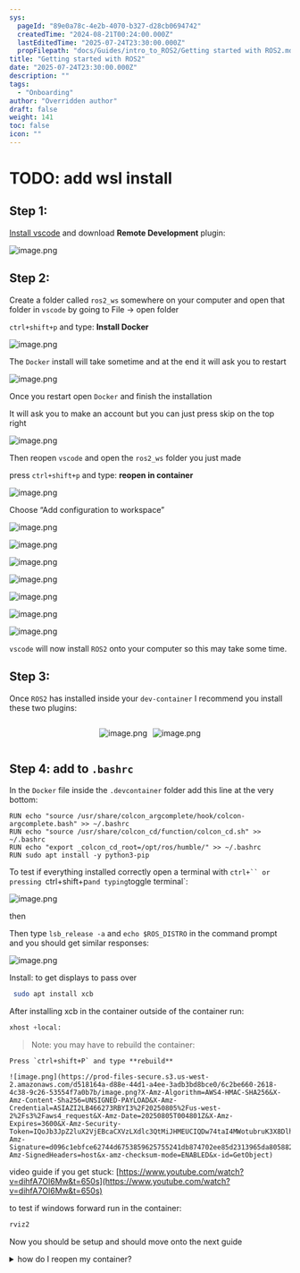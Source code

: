 ```yaml
---
sys:
  pageId: "89e0a78c-4e2b-4070-b327-d28cb0694742"
  createdTime: "2024-08-21T00:24:00.000Z"
  lastEditedTime: "2025-07-24T23:30:00.000Z"
  propFilepath: "docs/Guides/intro_to_ROS2/Getting started with ROS2.md"
title: "Getting started with ROS2"
date: "2025-07-24T23:30:00.000Z"
description: ""
tags:
  - "Onboarding"
author: "Overridden author"
draft: false
weight: 141
toc: false
icon: ""
---
```


# TODO: add wsl install

## Step 1:

[Install vscode](https://code.visualstudio.com/download) and download **Remote Development** plugin:

![image.png](https://prod-files-secure.s3.us-west-2.amazonaws.com/d518164a-d88e-44d1-a4ee-3adb3bd8bce0/efb52993-1881-4a40-b95e-6f020334f022/image.png?X-Amz-Algorithm=AWS4-HMAC-SHA256&X-Amz-Content-Sha256=UNSIGNED-PAYLOAD&X-Amz-Credential=ASIAZI2LB466QFQC2MSV%2F20250805%2Fus-west-2%2Fs3%2Faws4_request&X-Amz-Date=20250805T004754Z&X-Amz-Expires=3600&X-Amz-Security-Token=IQoJb3JpZ2luX2VjEBcaCXVzLXdlc3QtMiJHMEUCIBE914y%2BkHnNB%2BU9zFPT2Uh2I95%2BLG5gVh8NUKvWkocEAiEA%2FjAZyMBT7PUsjG2Q23OfH4vKN8ogO0HZHfAHB5ZzdHMq%2FwMIUBAAGgw2Mzc0MjMxODM4MDUiDI90pdTl2Rf8h0TsIircA%2FqzGZfehqlo5g2rsD0%2FgXh49n6rTt41CPXKVgYQavwRoq3cJWgoBrFAvC9ZHT51H1SsR42M4Fhy9RYoZ6WrIUz7ysAAWz1pzHYcjnS5POqKr2J4CYFgtwydD1zt1IOp63a8Z4aalT6qKAQ5uLVZpd8DSAPK%2BVE3ICdhLxj1m6TYphj7dDN%2FAEQBMEGwW%2FSgVqkHme0SJrmapJvu1hJSzX1Fe6tZ8TeYAFIx9o1UfN8tnFAi%2FxI1o1B49tG6W1YgHuMyVJlNE7qE4GedNDIQSie7UV7QYJyCvtAFZuEDgb5VC8c1%2FBZ87DOCM4fTkK4U4thZw9N9%2ByCRQAtv8UawkrYze%2BWwK3mSqG78h6c5SYSA0NvWfNjQzoRgNK4xQ%2BkGXJ%2B%2F%2F2kMN4sDgUiOozsnqtgZ6LIWF3bwL14sYLwn6FZiLe9dNU4ZjTAhkNWNGFbc54rRVJr5AKHTR8VRP8Ovp5LIYVWqFDAntUWlhSeLXoB0jKY4NE7kBSZ91AZCpx8386t7UxopxGoTXh8U61%2BLC7Gypnev056isQYElLfdsqRLFiyv%2B4ltfpoo6GO2y4WZfLLq2Ws4z7DJd3IdrWKWBdAa9JWap7LZN3zRZ2LxLOYUFZOa5Y3lyQ8dKwttMIH0xMQGOqUBGybySzJkG0IO%2FLy1wShfA7e0JreLsXycBg0UEDQEVVzyfDRY5ktkOFmKlY24P99nSeLTi6wAd3C1Sfs%2FxjaXxbZlc8S6TKT5D7P11XcuoWdxgKpRiGxzeB%2FKcEymkRZzYXh8ifpcpN2Av6167rguT%2B8Q6jzA6YZ2vHCunxb53ge2Ndxwo40r4YQ0BWZJzBLwS1yE7LqV9kwF6Y%2F%2B1OQ%2Flz4YK%2FVu&X-Amz-Signature=af3cd74487ac95c8be8b3746837b642d88154ed081fa00186aff635250e5427f&X-Amz-SignedHeaders=host&x-amz-checksum-mode=ENABLED&x-id=GetObject)

## Step 2:

Create a folder called `ros2_ws` somewhere on your computer and open that folder in `vscode` by going to File → open folder 

`ctrl+shift+p` and type: **Install Docker**

![image.png](https://prod-files-secure.s3.us-west-2.amazonaws.com/d518164a-d88e-44d1-a4ee-3adb3bd8bce0/2269dc0e-1cd5-47ff-bceb-c04ad9b2eab0/image.png?X-Amz-Algorithm=AWS4-HMAC-SHA256&X-Amz-Content-Sha256=UNSIGNED-PAYLOAD&X-Amz-Credential=ASIAZI2LB466QFQC2MSV%2F20250805%2Fus-west-2%2Fs3%2Faws4_request&X-Amz-Date=20250805T004754Z&X-Amz-Expires=3600&X-Amz-Security-Token=IQoJb3JpZ2luX2VjEBcaCXVzLXdlc3QtMiJHMEUCIBE914y%2BkHnNB%2BU9zFPT2Uh2I95%2BLG5gVh8NUKvWkocEAiEA%2FjAZyMBT7PUsjG2Q23OfH4vKN8ogO0HZHfAHB5ZzdHMq%2FwMIUBAAGgw2Mzc0MjMxODM4MDUiDI90pdTl2Rf8h0TsIircA%2FqzGZfehqlo5g2rsD0%2FgXh49n6rTt41CPXKVgYQavwRoq3cJWgoBrFAvC9ZHT51H1SsR42M4Fhy9RYoZ6WrIUz7ysAAWz1pzHYcjnS5POqKr2J4CYFgtwydD1zt1IOp63a8Z4aalT6qKAQ5uLVZpd8DSAPK%2BVE3ICdhLxj1m6TYphj7dDN%2FAEQBMEGwW%2FSgVqkHme0SJrmapJvu1hJSzX1Fe6tZ8TeYAFIx9o1UfN8tnFAi%2FxI1o1B49tG6W1YgHuMyVJlNE7qE4GedNDIQSie7UV7QYJyCvtAFZuEDgb5VC8c1%2FBZ87DOCM4fTkK4U4thZw9N9%2ByCRQAtv8UawkrYze%2BWwK3mSqG78h6c5SYSA0NvWfNjQzoRgNK4xQ%2BkGXJ%2B%2F%2F2kMN4sDgUiOozsnqtgZ6LIWF3bwL14sYLwn6FZiLe9dNU4ZjTAhkNWNGFbc54rRVJr5AKHTR8VRP8Ovp5LIYVWqFDAntUWlhSeLXoB0jKY4NE7kBSZ91AZCpx8386t7UxopxGoTXh8U61%2BLC7Gypnev056isQYElLfdsqRLFiyv%2B4ltfpoo6GO2y4WZfLLq2Ws4z7DJd3IdrWKWBdAa9JWap7LZN3zRZ2LxLOYUFZOa5Y3lyQ8dKwttMIH0xMQGOqUBGybySzJkG0IO%2FLy1wShfA7e0JreLsXycBg0UEDQEVVzyfDRY5ktkOFmKlY24P99nSeLTi6wAd3C1Sfs%2FxjaXxbZlc8S6TKT5D7P11XcuoWdxgKpRiGxzeB%2FKcEymkRZzYXh8ifpcpN2Av6167rguT%2B8Q6jzA6YZ2vHCunxb53ge2Ndxwo40r4YQ0BWZJzBLwS1yE7LqV9kwF6Y%2F%2B1OQ%2Flz4YK%2FVu&X-Amz-Signature=e72fee9456b658751b61e92029ac36daa02536318c58f31eae67d612cc887cc3&X-Amz-SignedHeaders=host&x-amz-checksum-mode=ENABLED&x-id=GetObject)

The `Docker` install will take sometime and at the end it will ask you to restart

![image.png](https://prod-files-secure.s3.us-west-2.amazonaws.com/d518164a-d88e-44d1-a4ee-3adb3bd8bce0/ed233f78-be33-4b1f-b89c-9c346c0e961e/image.png?X-Amz-Algorithm=AWS4-HMAC-SHA256&X-Amz-Content-Sha256=UNSIGNED-PAYLOAD&X-Amz-Credential=ASIAZI2LB466QFQC2MSV%2F20250805%2Fus-west-2%2Fs3%2Faws4_request&X-Amz-Date=20250805T004754Z&X-Amz-Expires=3600&X-Amz-Security-Token=IQoJb3JpZ2luX2VjEBcaCXVzLXdlc3QtMiJHMEUCIBE914y%2BkHnNB%2BU9zFPT2Uh2I95%2BLG5gVh8NUKvWkocEAiEA%2FjAZyMBT7PUsjG2Q23OfH4vKN8ogO0HZHfAHB5ZzdHMq%2FwMIUBAAGgw2Mzc0MjMxODM4MDUiDI90pdTl2Rf8h0TsIircA%2FqzGZfehqlo5g2rsD0%2FgXh49n6rTt41CPXKVgYQavwRoq3cJWgoBrFAvC9ZHT51H1SsR42M4Fhy9RYoZ6WrIUz7ysAAWz1pzHYcjnS5POqKr2J4CYFgtwydD1zt1IOp63a8Z4aalT6qKAQ5uLVZpd8DSAPK%2BVE3ICdhLxj1m6TYphj7dDN%2FAEQBMEGwW%2FSgVqkHme0SJrmapJvu1hJSzX1Fe6tZ8TeYAFIx9o1UfN8tnFAi%2FxI1o1B49tG6W1YgHuMyVJlNE7qE4GedNDIQSie7UV7QYJyCvtAFZuEDgb5VC8c1%2FBZ87DOCM4fTkK4U4thZw9N9%2ByCRQAtv8UawkrYze%2BWwK3mSqG78h6c5SYSA0NvWfNjQzoRgNK4xQ%2BkGXJ%2B%2F%2F2kMN4sDgUiOozsnqtgZ6LIWF3bwL14sYLwn6FZiLe9dNU4ZjTAhkNWNGFbc54rRVJr5AKHTR8VRP8Ovp5LIYVWqFDAntUWlhSeLXoB0jKY4NE7kBSZ91AZCpx8386t7UxopxGoTXh8U61%2BLC7Gypnev056isQYElLfdsqRLFiyv%2B4ltfpoo6GO2y4WZfLLq2Ws4z7DJd3IdrWKWBdAa9JWap7LZN3zRZ2LxLOYUFZOa5Y3lyQ8dKwttMIH0xMQGOqUBGybySzJkG0IO%2FLy1wShfA7e0JreLsXycBg0UEDQEVVzyfDRY5ktkOFmKlY24P99nSeLTi6wAd3C1Sfs%2FxjaXxbZlc8S6TKT5D7P11XcuoWdxgKpRiGxzeB%2FKcEymkRZzYXh8ifpcpN2Av6167rguT%2B8Q6jzA6YZ2vHCunxb53ge2Ndxwo40r4YQ0BWZJzBLwS1yE7LqV9kwF6Y%2F%2B1OQ%2Flz4YK%2FVu&X-Amz-Signature=d580e866eaf6a57d5378517ededfa1c9db370a9a4eaaebff80367e286e389e42&X-Amz-SignedHeaders=host&x-amz-checksum-mode=ENABLED&x-id=GetObject)

Once you restart open `Docker` and finish the installation

It will ask you to make an account but you can just press skip on the top right

![image.png](https://prod-files-secure.s3.us-west-2.amazonaws.com/d518164a-d88e-44d1-a4ee-3adb3bd8bce0/21010ad9-1659-4fd9-9f59-9932a09b2a3d/image.png?X-Amz-Algorithm=AWS4-HMAC-SHA256&X-Amz-Content-Sha256=UNSIGNED-PAYLOAD&X-Amz-Credential=ASIAZI2LB466QFQC2MSV%2F20250805%2Fus-west-2%2Fs3%2Faws4_request&X-Amz-Date=20250805T004754Z&X-Amz-Expires=3600&X-Amz-Security-Token=IQoJb3JpZ2luX2VjEBcaCXVzLXdlc3QtMiJHMEUCIBE914y%2BkHnNB%2BU9zFPT2Uh2I95%2BLG5gVh8NUKvWkocEAiEA%2FjAZyMBT7PUsjG2Q23OfH4vKN8ogO0HZHfAHB5ZzdHMq%2FwMIUBAAGgw2Mzc0MjMxODM4MDUiDI90pdTl2Rf8h0TsIircA%2FqzGZfehqlo5g2rsD0%2FgXh49n6rTt41CPXKVgYQavwRoq3cJWgoBrFAvC9ZHT51H1SsR42M4Fhy9RYoZ6WrIUz7ysAAWz1pzHYcjnS5POqKr2J4CYFgtwydD1zt1IOp63a8Z4aalT6qKAQ5uLVZpd8DSAPK%2BVE3ICdhLxj1m6TYphj7dDN%2FAEQBMEGwW%2FSgVqkHme0SJrmapJvu1hJSzX1Fe6tZ8TeYAFIx9o1UfN8tnFAi%2FxI1o1B49tG6W1YgHuMyVJlNE7qE4GedNDIQSie7UV7QYJyCvtAFZuEDgb5VC8c1%2FBZ87DOCM4fTkK4U4thZw9N9%2ByCRQAtv8UawkrYze%2BWwK3mSqG78h6c5SYSA0NvWfNjQzoRgNK4xQ%2BkGXJ%2B%2F%2F2kMN4sDgUiOozsnqtgZ6LIWF3bwL14sYLwn6FZiLe9dNU4ZjTAhkNWNGFbc54rRVJr5AKHTR8VRP8Ovp5LIYVWqFDAntUWlhSeLXoB0jKY4NE7kBSZ91AZCpx8386t7UxopxGoTXh8U61%2BLC7Gypnev056isQYElLfdsqRLFiyv%2B4ltfpoo6GO2y4WZfLLq2Ws4z7DJd3IdrWKWBdAa9JWap7LZN3zRZ2LxLOYUFZOa5Y3lyQ8dKwttMIH0xMQGOqUBGybySzJkG0IO%2FLy1wShfA7e0JreLsXycBg0UEDQEVVzyfDRY5ktkOFmKlY24P99nSeLTi6wAd3C1Sfs%2FxjaXxbZlc8S6TKT5D7P11XcuoWdxgKpRiGxzeB%2FKcEymkRZzYXh8ifpcpN2Av6167rguT%2B8Q6jzA6YZ2vHCunxb53ge2Ndxwo40r4YQ0BWZJzBLwS1yE7LqV9kwF6Y%2F%2B1OQ%2Flz4YK%2FVu&X-Amz-Signature=d68f21266981921ddea04e93a47062ee4396b8adcfa8a470af1bd33d13ff83b1&X-Amz-SignedHeaders=host&x-amz-checksum-mode=ENABLED&x-id=GetObject)

Then reopen `vscode` and open the `ros2_ws` folder you just made

press `ctrl+shift+p` and type: **reopen in container**

![image.png](https://prod-files-secure.s3.us-west-2.amazonaws.com/d518164a-d88e-44d1-a4ee-3adb3bd8bce0/4e93b8c2-41ad-488c-8095-c74205196118/image.png?X-Amz-Algorithm=AWS4-HMAC-SHA256&X-Amz-Content-Sha256=UNSIGNED-PAYLOAD&X-Amz-Credential=ASIAZI2LB466QFQC2MSV%2F20250805%2Fus-west-2%2Fs3%2Faws4_request&X-Amz-Date=20250805T004754Z&X-Amz-Expires=3600&X-Amz-Security-Token=IQoJb3JpZ2luX2VjEBcaCXVzLXdlc3QtMiJHMEUCIBE914y%2BkHnNB%2BU9zFPT2Uh2I95%2BLG5gVh8NUKvWkocEAiEA%2FjAZyMBT7PUsjG2Q23OfH4vKN8ogO0HZHfAHB5ZzdHMq%2FwMIUBAAGgw2Mzc0MjMxODM4MDUiDI90pdTl2Rf8h0TsIircA%2FqzGZfehqlo5g2rsD0%2FgXh49n6rTt41CPXKVgYQavwRoq3cJWgoBrFAvC9ZHT51H1SsR42M4Fhy9RYoZ6WrIUz7ysAAWz1pzHYcjnS5POqKr2J4CYFgtwydD1zt1IOp63a8Z4aalT6qKAQ5uLVZpd8DSAPK%2BVE3ICdhLxj1m6TYphj7dDN%2FAEQBMEGwW%2FSgVqkHme0SJrmapJvu1hJSzX1Fe6tZ8TeYAFIx9o1UfN8tnFAi%2FxI1o1B49tG6W1YgHuMyVJlNE7qE4GedNDIQSie7UV7QYJyCvtAFZuEDgb5VC8c1%2FBZ87DOCM4fTkK4U4thZw9N9%2ByCRQAtv8UawkrYze%2BWwK3mSqG78h6c5SYSA0NvWfNjQzoRgNK4xQ%2BkGXJ%2B%2F%2F2kMN4sDgUiOozsnqtgZ6LIWF3bwL14sYLwn6FZiLe9dNU4ZjTAhkNWNGFbc54rRVJr5AKHTR8VRP8Ovp5LIYVWqFDAntUWlhSeLXoB0jKY4NE7kBSZ91AZCpx8386t7UxopxGoTXh8U61%2BLC7Gypnev056isQYElLfdsqRLFiyv%2B4ltfpoo6GO2y4WZfLLq2Ws4z7DJd3IdrWKWBdAa9JWap7LZN3zRZ2LxLOYUFZOa5Y3lyQ8dKwttMIH0xMQGOqUBGybySzJkG0IO%2FLy1wShfA7e0JreLsXycBg0UEDQEVVzyfDRY5ktkOFmKlY24P99nSeLTi6wAd3C1Sfs%2FxjaXxbZlc8S6TKT5D7P11XcuoWdxgKpRiGxzeB%2FKcEymkRZzYXh8ifpcpN2Av6167rguT%2B8Q6jzA6YZ2vHCunxb53ge2Ndxwo40r4YQ0BWZJzBLwS1yE7LqV9kwF6Y%2F%2B1OQ%2Flz4YK%2FVu&X-Amz-Signature=2ac6180c27548cba010e5ae1093145ec169b3fb1c1f428984c58f7a980039e24&X-Amz-SignedHeaders=host&x-amz-checksum-mode=ENABLED&x-id=GetObject)

Choose “Add configuration to workspace”

![image.png](https://prod-files-secure.s3.us-west-2.amazonaws.com/d518164a-d88e-44d1-a4ee-3adb3bd8bce0/9560b282-5060-4989-ba37-97e7b2c22476/image.png?X-Amz-Algorithm=AWS4-HMAC-SHA256&X-Amz-Content-Sha256=UNSIGNED-PAYLOAD&X-Amz-Credential=ASIAZI2LB466QFQC2MSV%2F20250805%2Fus-west-2%2Fs3%2Faws4_request&X-Amz-Date=20250805T004754Z&X-Amz-Expires=3600&X-Amz-Security-Token=IQoJb3JpZ2luX2VjEBcaCXVzLXdlc3QtMiJHMEUCIBE914y%2BkHnNB%2BU9zFPT2Uh2I95%2BLG5gVh8NUKvWkocEAiEA%2FjAZyMBT7PUsjG2Q23OfH4vKN8ogO0HZHfAHB5ZzdHMq%2FwMIUBAAGgw2Mzc0MjMxODM4MDUiDI90pdTl2Rf8h0TsIircA%2FqzGZfehqlo5g2rsD0%2FgXh49n6rTt41CPXKVgYQavwRoq3cJWgoBrFAvC9ZHT51H1SsR42M4Fhy9RYoZ6WrIUz7ysAAWz1pzHYcjnS5POqKr2J4CYFgtwydD1zt1IOp63a8Z4aalT6qKAQ5uLVZpd8DSAPK%2BVE3ICdhLxj1m6TYphj7dDN%2FAEQBMEGwW%2FSgVqkHme0SJrmapJvu1hJSzX1Fe6tZ8TeYAFIx9o1UfN8tnFAi%2FxI1o1B49tG6W1YgHuMyVJlNE7qE4GedNDIQSie7UV7QYJyCvtAFZuEDgb5VC8c1%2FBZ87DOCM4fTkK4U4thZw9N9%2ByCRQAtv8UawkrYze%2BWwK3mSqG78h6c5SYSA0NvWfNjQzoRgNK4xQ%2BkGXJ%2B%2F%2F2kMN4sDgUiOozsnqtgZ6LIWF3bwL14sYLwn6FZiLe9dNU4ZjTAhkNWNGFbc54rRVJr5AKHTR8VRP8Ovp5LIYVWqFDAntUWlhSeLXoB0jKY4NE7kBSZ91AZCpx8386t7UxopxGoTXh8U61%2BLC7Gypnev056isQYElLfdsqRLFiyv%2B4ltfpoo6GO2y4WZfLLq2Ws4z7DJd3IdrWKWBdAa9JWap7LZN3zRZ2LxLOYUFZOa5Y3lyQ8dKwttMIH0xMQGOqUBGybySzJkG0IO%2FLy1wShfA7e0JreLsXycBg0UEDQEVVzyfDRY5ktkOFmKlY24P99nSeLTi6wAd3C1Sfs%2FxjaXxbZlc8S6TKT5D7P11XcuoWdxgKpRiGxzeB%2FKcEymkRZzYXh8ifpcpN2Av6167rguT%2B8Q6jzA6YZ2vHCunxb53ge2Ndxwo40r4YQ0BWZJzBLwS1yE7LqV9kwF6Y%2F%2B1OQ%2Flz4YK%2FVu&X-Amz-Signature=9a44affb75afdf574805dd8fcccf75711666200d304ec63cdab4345e931fe90a&X-Amz-SignedHeaders=host&x-amz-checksum-mode=ENABLED&x-id=GetObject)

![image.png](https://prod-files-secure.s3.us-west-2.amazonaws.com/d518164a-d88e-44d1-a4ee-3adb3bd8bce0/2ee63f81-886b-48e8-a553-dc6e5eac99e4/image.png?X-Amz-Algorithm=AWS4-HMAC-SHA256&X-Amz-Content-Sha256=UNSIGNED-PAYLOAD&X-Amz-Credential=ASIAZI2LB466QFQC2MSV%2F20250805%2Fus-west-2%2Fs3%2Faws4_request&X-Amz-Date=20250805T004754Z&X-Amz-Expires=3600&X-Amz-Security-Token=IQoJb3JpZ2luX2VjEBcaCXVzLXdlc3QtMiJHMEUCIBE914y%2BkHnNB%2BU9zFPT2Uh2I95%2BLG5gVh8NUKvWkocEAiEA%2FjAZyMBT7PUsjG2Q23OfH4vKN8ogO0HZHfAHB5ZzdHMq%2FwMIUBAAGgw2Mzc0MjMxODM4MDUiDI90pdTl2Rf8h0TsIircA%2FqzGZfehqlo5g2rsD0%2FgXh49n6rTt41CPXKVgYQavwRoq3cJWgoBrFAvC9ZHT51H1SsR42M4Fhy9RYoZ6WrIUz7ysAAWz1pzHYcjnS5POqKr2J4CYFgtwydD1zt1IOp63a8Z4aalT6qKAQ5uLVZpd8DSAPK%2BVE3ICdhLxj1m6TYphj7dDN%2FAEQBMEGwW%2FSgVqkHme0SJrmapJvu1hJSzX1Fe6tZ8TeYAFIx9o1UfN8tnFAi%2FxI1o1B49tG6W1YgHuMyVJlNE7qE4GedNDIQSie7UV7QYJyCvtAFZuEDgb5VC8c1%2FBZ87DOCM4fTkK4U4thZw9N9%2ByCRQAtv8UawkrYze%2BWwK3mSqG78h6c5SYSA0NvWfNjQzoRgNK4xQ%2BkGXJ%2B%2F%2F2kMN4sDgUiOozsnqtgZ6LIWF3bwL14sYLwn6FZiLe9dNU4ZjTAhkNWNGFbc54rRVJr5AKHTR8VRP8Ovp5LIYVWqFDAntUWlhSeLXoB0jKY4NE7kBSZ91AZCpx8386t7UxopxGoTXh8U61%2BLC7Gypnev056isQYElLfdsqRLFiyv%2B4ltfpoo6GO2y4WZfLLq2Ws4z7DJd3IdrWKWBdAa9JWap7LZN3zRZ2LxLOYUFZOa5Y3lyQ8dKwttMIH0xMQGOqUBGybySzJkG0IO%2FLy1wShfA7e0JreLsXycBg0UEDQEVVzyfDRY5ktkOFmKlY24P99nSeLTi6wAd3C1Sfs%2FxjaXxbZlc8S6TKT5D7P11XcuoWdxgKpRiGxzeB%2FKcEymkRZzYXh8ifpcpN2Av6167rguT%2B8Q6jzA6YZ2vHCunxb53ge2Ndxwo40r4YQ0BWZJzBLwS1yE7LqV9kwF6Y%2F%2B1OQ%2Flz4YK%2FVu&X-Amz-Signature=e97307291ae14254a143097e48ec6421d6aa92325476771b1cc9ceef56e6096b&X-Amz-SignedHeaders=host&x-amz-checksum-mode=ENABLED&x-id=GetObject)

![image.png](https://prod-files-secure.s3.us-west-2.amazonaws.com/d518164a-d88e-44d1-a4ee-3adb3bd8bce0/e0fd626c-c8b6-4b2c-95d1-fa4c26514504/image.png?X-Amz-Algorithm=AWS4-HMAC-SHA256&X-Amz-Content-Sha256=UNSIGNED-PAYLOAD&X-Amz-Credential=ASIAZI2LB466QFQC2MSV%2F20250805%2Fus-west-2%2Fs3%2Faws4_request&X-Amz-Date=20250805T004754Z&X-Amz-Expires=3600&X-Amz-Security-Token=IQoJb3JpZ2luX2VjEBcaCXVzLXdlc3QtMiJHMEUCIBE914y%2BkHnNB%2BU9zFPT2Uh2I95%2BLG5gVh8NUKvWkocEAiEA%2FjAZyMBT7PUsjG2Q23OfH4vKN8ogO0HZHfAHB5ZzdHMq%2FwMIUBAAGgw2Mzc0MjMxODM4MDUiDI90pdTl2Rf8h0TsIircA%2FqzGZfehqlo5g2rsD0%2FgXh49n6rTt41CPXKVgYQavwRoq3cJWgoBrFAvC9ZHT51H1SsR42M4Fhy9RYoZ6WrIUz7ysAAWz1pzHYcjnS5POqKr2J4CYFgtwydD1zt1IOp63a8Z4aalT6qKAQ5uLVZpd8DSAPK%2BVE3ICdhLxj1m6TYphj7dDN%2FAEQBMEGwW%2FSgVqkHme0SJrmapJvu1hJSzX1Fe6tZ8TeYAFIx9o1UfN8tnFAi%2FxI1o1B49tG6W1YgHuMyVJlNE7qE4GedNDIQSie7UV7QYJyCvtAFZuEDgb5VC8c1%2FBZ87DOCM4fTkK4U4thZw9N9%2ByCRQAtv8UawkrYze%2BWwK3mSqG78h6c5SYSA0NvWfNjQzoRgNK4xQ%2BkGXJ%2B%2F%2F2kMN4sDgUiOozsnqtgZ6LIWF3bwL14sYLwn6FZiLe9dNU4ZjTAhkNWNGFbc54rRVJr5AKHTR8VRP8Ovp5LIYVWqFDAntUWlhSeLXoB0jKY4NE7kBSZ91AZCpx8386t7UxopxGoTXh8U61%2BLC7Gypnev056isQYElLfdsqRLFiyv%2B4ltfpoo6GO2y4WZfLLq2Ws4z7DJd3IdrWKWBdAa9JWap7LZN3zRZ2LxLOYUFZOa5Y3lyQ8dKwttMIH0xMQGOqUBGybySzJkG0IO%2FLy1wShfA7e0JreLsXycBg0UEDQEVVzyfDRY5ktkOFmKlY24P99nSeLTi6wAd3C1Sfs%2FxjaXxbZlc8S6TKT5D7P11XcuoWdxgKpRiGxzeB%2FKcEymkRZzYXh8ifpcpN2Av6167rguT%2B8Q6jzA6YZ2vHCunxb53ge2Ndxwo40r4YQ0BWZJzBLwS1yE7LqV9kwF6Y%2F%2B1OQ%2Flz4YK%2FVu&X-Amz-Signature=0cf19e7264b992048a02767f8fe7d2af7b727edd963ce04489f21917a10be698&X-Amz-SignedHeaders=host&x-amz-checksum-mode=ENABLED&x-id=GetObject)

![image.png](https://prod-files-secure.s3.us-west-2.amazonaws.com/d518164a-d88e-44d1-a4ee-3adb3bd8bce0/a2e13f50-d2ab-4719-a4c2-7ced634bfc9d/image.png?X-Amz-Algorithm=AWS4-HMAC-SHA256&X-Amz-Content-Sha256=UNSIGNED-PAYLOAD&X-Amz-Credential=ASIAZI2LB466QFQC2MSV%2F20250805%2Fus-west-2%2Fs3%2Faws4_request&X-Amz-Date=20250805T004754Z&X-Amz-Expires=3600&X-Amz-Security-Token=IQoJb3JpZ2luX2VjEBcaCXVzLXdlc3QtMiJHMEUCIBE914y%2BkHnNB%2BU9zFPT2Uh2I95%2BLG5gVh8NUKvWkocEAiEA%2FjAZyMBT7PUsjG2Q23OfH4vKN8ogO0HZHfAHB5ZzdHMq%2FwMIUBAAGgw2Mzc0MjMxODM4MDUiDI90pdTl2Rf8h0TsIircA%2FqzGZfehqlo5g2rsD0%2FgXh49n6rTt41CPXKVgYQavwRoq3cJWgoBrFAvC9ZHT51H1SsR42M4Fhy9RYoZ6WrIUz7ysAAWz1pzHYcjnS5POqKr2J4CYFgtwydD1zt1IOp63a8Z4aalT6qKAQ5uLVZpd8DSAPK%2BVE3ICdhLxj1m6TYphj7dDN%2FAEQBMEGwW%2FSgVqkHme0SJrmapJvu1hJSzX1Fe6tZ8TeYAFIx9o1UfN8tnFAi%2FxI1o1B49tG6W1YgHuMyVJlNE7qE4GedNDIQSie7UV7QYJyCvtAFZuEDgb5VC8c1%2FBZ87DOCM4fTkK4U4thZw9N9%2ByCRQAtv8UawkrYze%2BWwK3mSqG78h6c5SYSA0NvWfNjQzoRgNK4xQ%2BkGXJ%2B%2F%2F2kMN4sDgUiOozsnqtgZ6LIWF3bwL14sYLwn6FZiLe9dNU4ZjTAhkNWNGFbc54rRVJr5AKHTR8VRP8Ovp5LIYVWqFDAntUWlhSeLXoB0jKY4NE7kBSZ91AZCpx8386t7UxopxGoTXh8U61%2BLC7Gypnev056isQYElLfdsqRLFiyv%2B4ltfpoo6GO2y4WZfLLq2Ws4z7DJd3IdrWKWBdAa9JWap7LZN3zRZ2LxLOYUFZOa5Y3lyQ8dKwttMIH0xMQGOqUBGybySzJkG0IO%2FLy1wShfA7e0JreLsXycBg0UEDQEVVzyfDRY5ktkOFmKlY24P99nSeLTi6wAd3C1Sfs%2FxjaXxbZlc8S6TKT5D7P11XcuoWdxgKpRiGxzeB%2FKcEymkRZzYXh8ifpcpN2Av6167rguT%2B8Q6jzA6YZ2vHCunxb53ge2Ndxwo40r4YQ0BWZJzBLwS1yE7LqV9kwF6Y%2F%2B1OQ%2Flz4YK%2FVu&X-Amz-Signature=e2a4d0d643b462fe3a4e357d7863c00873173d6e208776d81ed646a1498759ed&X-Amz-SignedHeaders=host&x-amz-checksum-mode=ENABLED&x-id=GetObject)

![image.png](https://prod-files-secure.s3.us-west-2.amazonaws.com/d518164a-d88e-44d1-a4ee-3adb3bd8bce0/6cc478ad-aaba-4bf7-9fcc-403277ab896c/image.png?X-Amz-Algorithm=AWS4-HMAC-SHA256&X-Amz-Content-Sha256=UNSIGNED-PAYLOAD&X-Amz-Credential=ASIAZI2LB466QFQC2MSV%2F20250805%2Fus-west-2%2Fs3%2Faws4_request&X-Amz-Date=20250805T004754Z&X-Amz-Expires=3600&X-Amz-Security-Token=IQoJb3JpZ2luX2VjEBcaCXVzLXdlc3QtMiJHMEUCIBE914y%2BkHnNB%2BU9zFPT2Uh2I95%2BLG5gVh8NUKvWkocEAiEA%2FjAZyMBT7PUsjG2Q23OfH4vKN8ogO0HZHfAHB5ZzdHMq%2FwMIUBAAGgw2Mzc0MjMxODM4MDUiDI90pdTl2Rf8h0TsIircA%2FqzGZfehqlo5g2rsD0%2FgXh49n6rTt41CPXKVgYQavwRoq3cJWgoBrFAvC9ZHT51H1SsR42M4Fhy9RYoZ6WrIUz7ysAAWz1pzHYcjnS5POqKr2J4CYFgtwydD1zt1IOp63a8Z4aalT6qKAQ5uLVZpd8DSAPK%2BVE3ICdhLxj1m6TYphj7dDN%2FAEQBMEGwW%2FSgVqkHme0SJrmapJvu1hJSzX1Fe6tZ8TeYAFIx9o1UfN8tnFAi%2FxI1o1B49tG6W1YgHuMyVJlNE7qE4GedNDIQSie7UV7QYJyCvtAFZuEDgb5VC8c1%2FBZ87DOCM4fTkK4U4thZw9N9%2ByCRQAtv8UawkrYze%2BWwK3mSqG78h6c5SYSA0NvWfNjQzoRgNK4xQ%2BkGXJ%2B%2F%2F2kMN4sDgUiOozsnqtgZ6LIWF3bwL14sYLwn6FZiLe9dNU4ZjTAhkNWNGFbc54rRVJr5AKHTR8VRP8Ovp5LIYVWqFDAntUWlhSeLXoB0jKY4NE7kBSZ91AZCpx8386t7UxopxGoTXh8U61%2BLC7Gypnev056isQYElLfdsqRLFiyv%2B4ltfpoo6GO2y4WZfLLq2Ws4z7DJd3IdrWKWBdAa9JWap7LZN3zRZ2LxLOYUFZOa5Y3lyQ8dKwttMIH0xMQGOqUBGybySzJkG0IO%2FLy1wShfA7e0JreLsXycBg0UEDQEVVzyfDRY5ktkOFmKlY24P99nSeLTi6wAd3C1Sfs%2FxjaXxbZlc8S6TKT5D7P11XcuoWdxgKpRiGxzeB%2FKcEymkRZzYXh8ifpcpN2Av6167rguT%2B8Q6jzA6YZ2vHCunxb53ge2Ndxwo40r4YQ0BWZJzBLwS1yE7LqV9kwF6Y%2F%2B1OQ%2Flz4YK%2FVu&X-Amz-Signature=bba6495c142c93068f41e4e0f31935d1acde7abee3789ca288831f7395d9401a&X-Amz-SignedHeaders=host&x-amz-checksum-mode=ENABLED&x-id=GetObject)

![image.png](https://prod-files-secure.s3.us-west-2.amazonaws.com/d518164a-d88e-44d1-a4ee-3adb3bd8bce0/53255b28-f75e-430f-b9e3-c0ac8577e42b/image.png?X-Amz-Algorithm=AWS4-HMAC-SHA256&X-Amz-Content-Sha256=UNSIGNED-PAYLOAD&X-Amz-Credential=ASIAZI2LB466QFQC2MSV%2F20250805%2Fus-west-2%2Fs3%2Faws4_request&X-Amz-Date=20250805T004754Z&X-Amz-Expires=3600&X-Amz-Security-Token=IQoJb3JpZ2luX2VjEBcaCXVzLXdlc3QtMiJHMEUCIBE914y%2BkHnNB%2BU9zFPT2Uh2I95%2BLG5gVh8NUKvWkocEAiEA%2FjAZyMBT7PUsjG2Q23OfH4vKN8ogO0HZHfAHB5ZzdHMq%2FwMIUBAAGgw2Mzc0MjMxODM4MDUiDI90pdTl2Rf8h0TsIircA%2FqzGZfehqlo5g2rsD0%2FgXh49n6rTt41CPXKVgYQavwRoq3cJWgoBrFAvC9ZHT51H1SsR42M4Fhy9RYoZ6WrIUz7ysAAWz1pzHYcjnS5POqKr2J4CYFgtwydD1zt1IOp63a8Z4aalT6qKAQ5uLVZpd8DSAPK%2BVE3ICdhLxj1m6TYphj7dDN%2FAEQBMEGwW%2FSgVqkHme0SJrmapJvu1hJSzX1Fe6tZ8TeYAFIx9o1UfN8tnFAi%2FxI1o1B49tG6W1YgHuMyVJlNE7qE4GedNDIQSie7UV7QYJyCvtAFZuEDgb5VC8c1%2FBZ87DOCM4fTkK4U4thZw9N9%2ByCRQAtv8UawkrYze%2BWwK3mSqG78h6c5SYSA0NvWfNjQzoRgNK4xQ%2BkGXJ%2B%2F%2F2kMN4sDgUiOozsnqtgZ6LIWF3bwL14sYLwn6FZiLe9dNU4ZjTAhkNWNGFbc54rRVJr5AKHTR8VRP8Ovp5LIYVWqFDAntUWlhSeLXoB0jKY4NE7kBSZ91AZCpx8386t7UxopxGoTXh8U61%2BLC7Gypnev056isQYElLfdsqRLFiyv%2B4ltfpoo6GO2y4WZfLLq2Ws4z7DJd3IdrWKWBdAa9JWap7LZN3zRZ2LxLOYUFZOa5Y3lyQ8dKwttMIH0xMQGOqUBGybySzJkG0IO%2FLy1wShfA7e0JreLsXycBg0UEDQEVVzyfDRY5ktkOFmKlY24P99nSeLTi6wAd3C1Sfs%2FxjaXxbZlc8S6TKT5D7P11XcuoWdxgKpRiGxzeB%2FKcEymkRZzYXh8ifpcpN2Av6167rguT%2B8Q6jzA6YZ2vHCunxb53ge2Ndxwo40r4YQ0BWZJzBLwS1yE7LqV9kwF6Y%2F%2B1OQ%2Flz4YK%2FVu&X-Amz-Signature=58244b6fa7c119c3294b0d7adb335301c8b63b11a03f3e8da85bd8489da520d5&X-Amz-SignedHeaders=host&x-amz-checksum-mode=ENABLED&x-id=GetObject)

![image.png](https://prod-files-secure.s3.us-west-2.amazonaws.com/d518164a-d88e-44d1-a4ee-3adb3bd8bce0/7c562767-5af9-4ffb-97d1-327bcdf4ee00/image.png?X-Amz-Algorithm=AWS4-HMAC-SHA256&X-Amz-Content-Sha256=UNSIGNED-PAYLOAD&X-Amz-Credential=ASIAZI2LB466QFQC2MSV%2F20250805%2Fus-west-2%2Fs3%2Faws4_request&X-Amz-Date=20250805T004754Z&X-Amz-Expires=3600&X-Amz-Security-Token=IQoJb3JpZ2luX2VjEBcaCXVzLXdlc3QtMiJHMEUCIBE914y%2BkHnNB%2BU9zFPT2Uh2I95%2BLG5gVh8NUKvWkocEAiEA%2FjAZyMBT7PUsjG2Q23OfH4vKN8ogO0HZHfAHB5ZzdHMq%2FwMIUBAAGgw2Mzc0MjMxODM4MDUiDI90pdTl2Rf8h0TsIircA%2FqzGZfehqlo5g2rsD0%2FgXh49n6rTt41CPXKVgYQavwRoq3cJWgoBrFAvC9ZHT51H1SsR42M4Fhy9RYoZ6WrIUz7ysAAWz1pzHYcjnS5POqKr2J4CYFgtwydD1zt1IOp63a8Z4aalT6qKAQ5uLVZpd8DSAPK%2BVE3ICdhLxj1m6TYphj7dDN%2FAEQBMEGwW%2FSgVqkHme0SJrmapJvu1hJSzX1Fe6tZ8TeYAFIx9o1UfN8tnFAi%2FxI1o1B49tG6W1YgHuMyVJlNE7qE4GedNDIQSie7UV7QYJyCvtAFZuEDgb5VC8c1%2FBZ87DOCM4fTkK4U4thZw9N9%2ByCRQAtv8UawkrYze%2BWwK3mSqG78h6c5SYSA0NvWfNjQzoRgNK4xQ%2BkGXJ%2B%2F%2F2kMN4sDgUiOozsnqtgZ6LIWF3bwL14sYLwn6FZiLe9dNU4ZjTAhkNWNGFbc54rRVJr5AKHTR8VRP8Ovp5LIYVWqFDAntUWlhSeLXoB0jKY4NE7kBSZ91AZCpx8386t7UxopxGoTXh8U61%2BLC7Gypnev056isQYElLfdsqRLFiyv%2B4ltfpoo6GO2y4WZfLLq2Ws4z7DJd3IdrWKWBdAa9JWap7LZN3zRZ2LxLOYUFZOa5Y3lyQ8dKwttMIH0xMQGOqUBGybySzJkG0IO%2FLy1wShfA7e0JreLsXycBg0UEDQEVVzyfDRY5ktkOFmKlY24P99nSeLTi6wAd3C1Sfs%2FxjaXxbZlc8S6TKT5D7P11XcuoWdxgKpRiGxzeB%2FKcEymkRZzYXh8ifpcpN2Av6167rguT%2B8Q6jzA6YZ2vHCunxb53ge2Ndxwo40r4YQ0BWZJzBLwS1yE7LqV9kwF6Y%2F%2B1OQ%2Flz4YK%2FVu&X-Amz-Signature=c9d80589553ed72fc794be4324b479318358891dcc5bbfc61dddef07a1806aab&X-Amz-SignedHeaders=host&x-amz-checksum-mode=ENABLED&x-id=GetObject)

`vscode` will now install `ROS2` onto your computer so this may take some time.

## Step 3:

Once `ROS2` has installed inside your `dev-container` I recommend you install these two plugins:

<div style="display: flex;flex-direction: row; column-gap:10px; max-width: 630px;justify-content: center;">
<div>

![image.png](https://prod-files-secure.s3.us-west-2.amazonaws.com/d518164a-d88e-44d1-a4ee-3adb3bd8bce0/3fc3d550-5a54-4ba1-ba6b-faa01cdb7369/image.png?X-Amz-Algorithm=AWS4-HMAC-SHA256&X-Amz-Content-Sha256=UNSIGNED-PAYLOAD&X-Amz-Credential=ASIAZI2LB4665TCZJHV2%2F20250805%2Fus-west-2%2Fs3%2Faws4_request&X-Amz-Date=20250805T004800Z&X-Amz-Expires=3600&X-Amz-Security-Token=IQoJb3JpZ2luX2VjEBcaCXVzLXdlc3QtMiJIMEYCIQDghpLYY1Z6A86IcPm4NGjXxBz6dR3XlzHQIVKxLf3guQIhAKxF3GoXIo8EkbA3gvq6pZgwlTVtlkH%2F1LEg5N260jqIKv8DCFAQABoMNjM3NDIzMTgzODA1Igw9YVQObQOpwKBd2OAq3AO5u51lClT4NnyndV6rh271il5Z0YOVjUCP81PD7b2D0qfjGWb1eLUO6hhZPDs3IeB%2Bp%2FBRhAPzg5jDc91noFQt3XyrV2eHO1iu8EY7DkFwLIBMC3lTvu9uf87YGpH0QRSh9K6AMDX0Vr%2B9TMv0TDX4R%2B2vhhEeiFCUIvtAT%2FqZd9EELYlBiwm9JpZSPmMfv16OLARwxVOCje5WiKoMF4ubDxjx3LCV0Sak5zkHN%2B%2Fqufqag%2BJHqWkDezOZmBBbsA92J3nNFoWeBLtVyTwHHyNjbYS1Cd%2FaLZ8dnQmRW2vbK%2Buq7MS88q9LmfCQBiEUZn5IjoE8e9MZ1uMRvgUw6griwBZMkUky7gYzQG3xsuK%2BvqTQuJYotGDXTc4%2BmYXw8yQ6fm0DGkDo%2FOqKT5VJ5gpcW6oHXHYyXpCLuXPk0bf6eZTTy2V3Q00t2YDybIIntjXCeXvHyG%2BltwmfewKx%2FcdNi8CPqzq1SHHf9%2FVZG%2Bp7zTWOLta52u4rs%2BPUIXBGdnd8zNMQo0lSVeTeke2KvFvhSzPSyE7M4o6QuYQ4vR6XhUGMzy%2BVGEwhq4tAw3VJtjOoxV4sOvvQtIZX0AHiKgnxJJq5uuYpLPNrkWjvDdZKr5uDxTF0GZf9l1WSOzD388TEBjqkAcW4m3RwyMHE0beH7t7V4rlpR%2BwOPXq6zufJarF1WhgXJyZ0WdfiA5EN7QTdirP%2FM2Uy%2F2Y39TFNygj2%2F%2FlFsbutxb1wl0iFFa3fHbltcHhGYKblOVBNEKsAhiiK0p0gSJrTDdQ3tKg7hsyVgIQANh1k0jpF9g6BWVdDefbd%2FJOTRXtbHwCOHHng%2FuCIOwknfA5%2FUWyKkEPTZEzpkqa8dYI3Se%2F0&X-Amz-Signature=b39cbdb30c5a349047a9080efb419693b4b3bad483ac23b7e4100ae979baff0a&X-Amz-SignedHeaders=host&x-amz-checksum-mode=ENABLED&x-id=GetObject)

</div>
<div>

![image.png](https://prod-files-secure.s3.us-west-2.amazonaws.com/d518164a-d88e-44d1-a4ee-3adb3bd8bce0/d994cc66-13c2-4093-a5a3-f84cf4601a82/image.png?X-Amz-Algorithm=AWS4-HMAC-SHA256&X-Amz-Content-Sha256=UNSIGNED-PAYLOAD&X-Amz-Credential=ASIAZI2LB466S74HY7RI%2F20250805%2Fus-west-2%2Fs3%2Faws4_request&X-Amz-Date=20250805T004801Z&X-Amz-Expires=3600&X-Amz-Security-Token=IQoJb3JpZ2luX2VjEBcaCXVzLXdlc3QtMiJIMEYCIQCJLuvu2EKZNaMZBI7gLW8IBmiiyPf60mvmfciA3suJ2gIhAPnCqGAhq%2BnH9t6kwbujBH2stLGvqErxiNQ%2BBsCNA%2FgEKv8DCFAQABoMNjM3NDIzMTgzODA1IgzGOJg0YfBq3k%2BXZNwq3APX3JQoDGkbfrY1moUj1Zr%2BVdBaaDJZTpsSYQwKiW2956PLJIkFT3c8N8nMgrqka7gV9RiDP0WacJzwiucsWK7qJ7Fd3E0cag%2FdnQTEjj522K3B0mQ0SjK%2BqSMPo4kJPNQ7UBcCdLFSljxz5ZVyg0yZM4xnVfPvxp%2BdcFHFu9O7%2FBIee5djx%2FdwxFoGEbusZDkYXakDzU8GHLdC97w8AQXPqB%2FzXN4KTEFQ1j7I5DPvSxS9v%2F3Q4y0oXl9PBageseYVKFsaJNprOk%2BpN6wnTfQGDQIu7KHEkUdx4KSPTGm4vRKVYNZqAagg5LaBE3ztn4PBp%2FIja2rbKeHZS%2BKQ5DLb%2F8VDt%2FrZSxQWIggTfo5IkM8s%2Bhwzs2v0abHOtNLN5gCq9WPe9DCizPBENJrpoTUP52f0Mc1MyQd1Y0URU%2BOtXIHVvJTrsuA8yrxnE6XDNU9%2FUdEoHtk3o1KuJAEfRwMIMcu11gyOuprcQhTXNaFZRuS0DYuyJxi1VEF3OsLsZQOEfS3JjCW%2BV4YB83Q8WmoemBuCetSMRkO7N8R5MB0xYCr8oTZwrenNA%2FWUfqvyxJp4X5MhnCrCpXdKM4NXkE7rUL1elVOQPWNqhUHT%2BHOunQdB9%2BnTARwiYhIDFzDg9MTEBjqkAddOpQGF%2BQTbEANUpUZagGwxMwuA6gtLuls1JIvc27GK6m4IbPOXLoeEumCPKNYLQDCHFmW0XfjCWZUyqT86MOt6A%2BE54wwvJxmVFfc3PJgn3obT5%2F%2FgoX4VIK0n71ntCY62T7zZrFaHi7TnWE1i3LHYNWJP5x9Zk1RKrucDVwHslv%2BWS%2BBn9tqrb%2BjwAxS9xXcUiCPzZ%2FpY0U1wi4BUlV28ffE6&X-Amz-Signature=388233a2d16a57c9be2b778826d67fc51bb28120904e8c30e9de94962512a7c1&X-Amz-SignedHeaders=host&x-amz-checksum-mode=ENABLED&x-id=GetObject)

</div>
</div>

## Step 4: add to `.bashrc`

In the `Docker` file inside the `.devcontainer` folder add this line at the very bottom: 

```docker
RUN echo "source /usr/share/colcon_argcomplete/hook/colcon-argcomplete.bash" >> ~/.bashrc
RUN echo "source /usr/share/colcon_cd/function/colcon_cd.sh" >> ~/.bashrc
RUN echo "export _colcon_cd_root=/opt/ros/humble/" >> ~/.bashrc
RUN sudo apt install -y python3-pip 
```

To test if everything installed correctly open a terminal with `ctrl+`` or pressing `ctrl+shift+p` and typing `toggle terminal`:

![image.png](https://prod-files-secure.s3.us-west-2.amazonaws.com/d518164a-d88e-44d1-a4ee-3adb3bd8bce0/6a4943d8-b04e-4c02-9a58-775f3384d1a5/image.png?X-Amz-Algorithm=AWS4-HMAC-SHA256&X-Amz-Content-Sha256=UNSIGNED-PAYLOAD&X-Amz-Credential=ASIAZI2LB466QFQC2MSV%2F20250805%2Fus-west-2%2Fs3%2Faws4_request&X-Amz-Date=20250805T004755Z&X-Amz-Expires=3600&X-Amz-Security-Token=IQoJb3JpZ2luX2VjEBcaCXVzLXdlc3QtMiJHMEUCIBE914y%2BkHnNB%2BU9zFPT2Uh2I95%2BLG5gVh8NUKvWkocEAiEA%2FjAZyMBT7PUsjG2Q23OfH4vKN8ogO0HZHfAHB5ZzdHMq%2FwMIUBAAGgw2Mzc0MjMxODM4MDUiDI90pdTl2Rf8h0TsIircA%2FqzGZfehqlo5g2rsD0%2FgXh49n6rTt41CPXKVgYQavwRoq3cJWgoBrFAvC9ZHT51H1SsR42M4Fhy9RYoZ6WrIUz7ysAAWz1pzHYcjnS5POqKr2J4CYFgtwydD1zt1IOp63a8Z4aalT6qKAQ5uLVZpd8DSAPK%2BVE3ICdhLxj1m6TYphj7dDN%2FAEQBMEGwW%2FSgVqkHme0SJrmapJvu1hJSzX1Fe6tZ8TeYAFIx9o1UfN8tnFAi%2FxI1o1B49tG6W1YgHuMyVJlNE7qE4GedNDIQSie7UV7QYJyCvtAFZuEDgb5VC8c1%2FBZ87DOCM4fTkK4U4thZw9N9%2ByCRQAtv8UawkrYze%2BWwK3mSqG78h6c5SYSA0NvWfNjQzoRgNK4xQ%2BkGXJ%2B%2F%2F2kMN4sDgUiOozsnqtgZ6LIWF3bwL14sYLwn6FZiLe9dNU4ZjTAhkNWNGFbc54rRVJr5AKHTR8VRP8Ovp5LIYVWqFDAntUWlhSeLXoB0jKY4NE7kBSZ91AZCpx8386t7UxopxGoTXh8U61%2BLC7Gypnev056isQYElLfdsqRLFiyv%2B4ltfpoo6GO2y4WZfLLq2Ws4z7DJd3IdrWKWBdAa9JWap7LZN3zRZ2LxLOYUFZOa5Y3lyQ8dKwttMIH0xMQGOqUBGybySzJkG0IO%2FLy1wShfA7e0JreLsXycBg0UEDQEVVzyfDRY5ktkOFmKlY24P99nSeLTi6wAd3C1Sfs%2FxjaXxbZlc8S6TKT5D7P11XcuoWdxgKpRiGxzeB%2FKcEymkRZzYXh8ifpcpN2Av6167rguT%2B8Q6jzA6YZ2vHCunxb53ge2Ndxwo40r4YQ0BWZJzBLwS1yE7LqV9kwF6Y%2F%2B1OQ%2Flz4YK%2FVu&X-Amz-Signature=65d2a22bce5ea11b613488a1dd8c4c120666bed2307657c9bac7f5eba4eaa2ac&X-Amz-SignedHeaders=host&x-amz-checksum-mode=ENABLED&x-id=GetObject)

then 

Then type `lsb_release -a` and `echo $ROS_DISTRO` in the command prompt and you should get similar responses:

![image.png](https://prod-files-secure.s3.us-west-2.amazonaws.com/d518164a-d88e-44d1-a4ee-3adb3bd8bce0/3e635dec-a805-4e85-8b9e-d000e5b71a4e/image.png?X-Amz-Algorithm=AWS4-HMAC-SHA256&X-Amz-Content-Sha256=UNSIGNED-PAYLOAD&X-Amz-Credential=ASIAZI2LB466QFQC2MSV%2F20250805%2Fus-west-2%2Fs3%2Faws4_request&X-Amz-Date=20250805T004755Z&X-Amz-Expires=3600&X-Amz-Security-Token=IQoJb3JpZ2luX2VjEBcaCXVzLXdlc3QtMiJHMEUCIBE914y%2BkHnNB%2BU9zFPT2Uh2I95%2BLG5gVh8NUKvWkocEAiEA%2FjAZyMBT7PUsjG2Q23OfH4vKN8ogO0HZHfAHB5ZzdHMq%2FwMIUBAAGgw2Mzc0MjMxODM4MDUiDI90pdTl2Rf8h0TsIircA%2FqzGZfehqlo5g2rsD0%2FgXh49n6rTt41CPXKVgYQavwRoq3cJWgoBrFAvC9ZHT51H1SsR42M4Fhy9RYoZ6WrIUz7ysAAWz1pzHYcjnS5POqKr2J4CYFgtwydD1zt1IOp63a8Z4aalT6qKAQ5uLVZpd8DSAPK%2BVE3ICdhLxj1m6TYphj7dDN%2FAEQBMEGwW%2FSgVqkHme0SJrmapJvu1hJSzX1Fe6tZ8TeYAFIx9o1UfN8tnFAi%2FxI1o1B49tG6W1YgHuMyVJlNE7qE4GedNDIQSie7UV7QYJyCvtAFZuEDgb5VC8c1%2FBZ87DOCM4fTkK4U4thZw9N9%2ByCRQAtv8UawkrYze%2BWwK3mSqG78h6c5SYSA0NvWfNjQzoRgNK4xQ%2BkGXJ%2B%2F%2F2kMN4sDgUiOozsnqtgZ6LIWF3bwL14sYLwn6FZiLe9dNU4ZjTAhkNWNGFbc54rRVJr5AKHTR8VRP8Ovp5LIYVWqFDAntUWlhSeLXoB0jKY4NE7kBSZ91AZCpx8386t7UxopxGoTXh8U61%2BLC7Gypnev056isQYElLfdsqRLFiyv%2B4ltfpoo6GO2y4WZfLLq2Ws4z7DJd3IdrWKWBdAa9JWap7LZN3zRZ2LxLOYUFZOa5Y3lyQ8dKwttMIH0xMQGOqUBGybySzJkG0IO%2FLy1wShfA7e0JreLsXycBg0UEDQEVVzyfDRY5ktkOFmKlY24P99nSeLTi6wAd3C1Sfs%2FxjaXxbZlc8S6TKT5D7P11XcuoWdxgKpRiGxzeB%2FKcEymkRZzYXh8ifpcpN2Av6167rguT%2B8Q6jzA6YZ2vHCunxb53ge2Ndxwo40r4YQ0BWZJzBLwS1yE7LqV9kwF6Y%2F%2B1OQ%2Flz4YK%2FVu&X-Amz-Signature=9b267e872a1e9574735bde926a7ecc84be051a7a1e5ded7cbec5310c482e8f5c&X-Amz-SignedHeaders=host&x-amz-checksum-mode=ENABLED&x-id=GetObject)

Install:  to get displays to pass over

```bash
 sudo apt install xcb
```

After installing xcb in the container outside of the container run:

```python
xhost +local:
```

> Note: you may have to rebuild the container:

	Press `ctrl+shift+P` and type **rebuild**

	![image.png](https://prod-files-secure.s3.us-west-2.amazonaws.com/d518164a-d88e-44d1-a4ee-3adb3bd8bce0/6c2be660-2618-4c38-9c26-53554f7a0b7b/image.png?X-Amz-Algorithm=AWS4-HMAC-SHA256&X-Amz-Content-Sha256=UNSIGNED-PAYLOAD&X-Amz-Credential=ASIAZI2LB466273RBYI3%2F20250805%2Fus-west-2%2Fs3%2Faws4_request&X-Amz-Date=20250805T004801Z&X-Amz-Expires=3600&X-Amz-Security-Token=IQoJb3JpZ2luX2VjEBcaCXVzLXdlc3QtMiJHMEUCIQDw74taI4MWotubruK3X8DlhbLvkahQWF0wf7Pe1w8JCQIgN1s0MTDym5yoNh5qBzYPcUnPZ6l3fLkmn7qVwEvned0q%2FwMIUBAAGgw2Mzc0MjMxODM4MDUiDHPbD56FuOr5ooHOrSrcA0HGNEgCxQXMm%2Fif9QgU7QeK8bX7OZ35LUjnypE1lI1zxKNZoyZ5h%2Bic7FJ%2F7z9UTFddtYavGl3mt9BwTvJ1dUK0k8uJPrRT1J0HgDaPiWvpaJJQx4uCzb%2F1iyANOLNpgLxkIBE%2BvkXgeKlEbFv%2FldNOItIr8WXESDcgLNr0IxqCsYGQ8BuqM2SGNpvcgP93wwpFh7sg3DBK6C9fB7lJqoF50kRXCsJgX87R1RFqj3Bd0P8VZy8aiYrTjyVORHMm2anDOaZg4BPQsVGqVYGK97RTU6XcRRGzzs%2BwEDgWco%2BcQhkJo1ZTVL%2F%2FfT4vLkO9JBXWCh4FcuozK4%2BKEbbNJS%2F0BvD0z50E6kuxAW1LdKTs%2FvM66vVTsz2TGF8dFPLqluXfk0hH%2BssvAODK0pZFqUq93EiJiy3qNmuR20zPZhEmqOqxEWTqJrpn6ENwx1JcPet%2B7OP69L8sVMVmQHfVwVW%2BuuiuCsAQOtOJJIYMPA3OpUZcci0q7U8RtP9A%2F3811d1u9P4l1t2mVKyfhOi%2FK7QispStoeFC96wusBjUv3JBaVXoRyjP8tPYdlFJvG6AZYOyJ5h0zLUQ24A%2FcWcjz2Pta6ROFJI%2BiTrm%2FYQ09gvjSARV08eNBXqSltROMMv0xMQGOqUB6%2FM5ADLZXm6LIyxiqqVUUyNCyulVpxY5nZXiK7xK2I%2FZlz49NsZAhh6Z6zkq8cWZ8O2qtRJI069%2B8OfEqL%2FOs1jRppQkX2%2F76kU%2BvRCKh9VKQgil6kKZ5k9%2B%2FIDpq4mHKYUgBQJISSAIrVosNXTbe9l%2Fp9oePjrz0dvcdAWdJDfWgkWNqNakP2zjnBUdj21BrreE%2BHijEXvzmqJKSiKWH97h55oh&X-Amz-Signature=d096c1ebfce62744d6753859625755241db874702ee85d2313965da805882dc5&X-Amz-SignedHeaders=host&x-amz-checksum-mode=ENABLED&x-id=GetObject)

video guide if you get stuck: [https://www.youtube.com/watch?v=dihfA7Ol6Mw&t=650s](https://www.youtube.com/watch?v=dihfA7Ol6Mw&t=650s)

to test if windows forward run in the container:

```bash
rviz2
```

Now you should be setup and should move onto the next guide 

<details>
      <summary>how do I reopen my container?</summary>
      TODO:
  </details>
